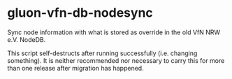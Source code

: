 # gluon-vfn-db-nodesync

Sync node information with what is stored as override in the old
VfN NRW e.V. NodeDB.

This script self-destructs after running successfully (i.e. changing
something). It is neither recommended nor necessary to carry this for
more than one release after migration has happened.
